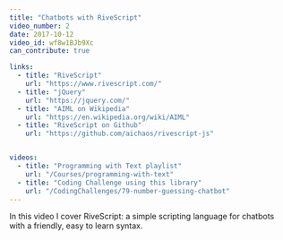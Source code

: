 ```yaml
---
title: "Chatbots with RiveScript"
video_number: 2
date: 2017-10-12
video_id: wf8w1BJb9Xc
can_contribute: true

links: 
  - title: "RiveScript"
    url: "https://www.rivescript.com/"
  - title: "jQuery"
    url: "https://jquery.com/"
  - title: "AIML on Wikipedia"
    url: "https://en.wikipedia.org/wiki/AIML"
  - title: "RiveScript on Github"
    url: "https://github.com/aichaos/rivescript-js"


videos:
  - title: "Programming with Text playlist"
    url: "/Courses/programming-with-text"
  - title: "Coding Challenge using this library"
    url: "/CodingChallenges/79-number-guessing-chatbot"
---
```


In this video I cover RiveScript: a simple scripting language for chatbots with a friendly, easy to learn syntax.
